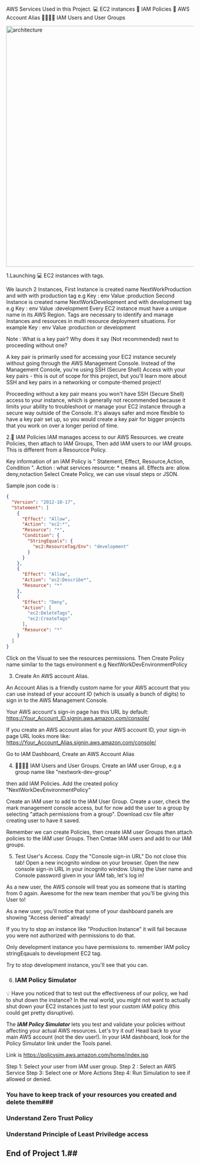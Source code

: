 AWS  Services Used in this Project.
💻 EC2 instances
📏 IAM Policies
🔖 AWS Account Alias
👩‍👩‍👧‍👧 IAM Users and User Groups


<img width="645" alt="architecture" src="https://github.com/user-attachments/assets/ce503640-5052-45e6-ac80-be3a69b3d6bf">



1.Launching 💻 EC2 instances with tags.

We launch 2 Instances, 
First Instance is created name NextWorkProduction and with with production tag e.g  Key : env Value  :production
Second Instance is created name NextWorkDevelopment and with development tag e.g Key : env Value  :development
   Every EC2 instance must have a unique name in its AWS Region.
    Tags are necessary to identify and manage Instances and resources in multi resource deployment situations.
      For example Key : env 
                  Value  :production or development

 Note : What is a key pair? Why does it say (Not recommended) next to proceeding without one?

A key pair is primarily used for accessing your EC2 instance securely without going through the AWS Management Console. 
Instead of the Management Console, you're using SSH (Secure Shell) Access with your key pairs - this is out of scope for this project,
but you'll learn more about SSH and key pairs in a networking or compute-themed project!

Proceeding without a key pair means you won't have SSH (Secure Shell) access to your instance,
which is generally not recommended because it limits your ability to troubleshoot or manage your EC2 instance through a secure way outside of the Console. 
It's always safer and more flexible to have a key pair set up, so you would create a key pair for bigger projects that you work on over a longer period of time.

2.📏 IAM Policies
IAM manages  access to our AWS Resources.
we create Policies, then attach to IAM Groups, Then add IAM users to our IAM groups.
This is different from a Resourcce Policy.

Key information of an  IAM Policy is " Statement, Effect, Resource,Action, Condition ".
Action : what services
resource: * means all. 
Effects are: allow. deny,notaction
Select Create Policy, we can use visual steps or JSON.

Sample json code is :
```json
{    
  "Version": "2012-10-17",    
  "Statement": [        
    {            
      "Effect": "Allow",            
      "Action": "ec2:*",            
      "Resource": "*",            
      "Condition": {                
        "StringEquals": {                    
          "ec2:ResourceTag/Env": "development"                
        }            
      }        
    },        
    {            
      "Effect": "Allow",            
      "Action": "ec2:Describe*",            
      "Resource": "*"        
    },        
    {            
      "Effect": "Deny",            
      "Action": [                
        "ec2:DeleteTags",                
        "ec2:CreateTags"            
      ],            
      "Resource": "*"        
    }    
  ] 
}

```
Click on the Visual to see the resources permissions. Then Create Policy name similar to the tags environment e.g NextWorkDevEnvironmentPolicy


3. Create An AWS account Alias.
   
An Account Alias is a friendly custom name for your AWS account that you can use instead of your account ID (which is usually a bunch of digits) to sign in to the AWS Management Console.

Your AWS account's sign-in page has this URL by default: https://Your_Account_ID.signin.aws.amazon.com/console/

If you create an AWS account alias for your AWS account ID, your sign-in page URL looks more like: https://Your_Account_Alias.signin.aws.amazon.com/console/

Go to IAM Dashboard, Create an AWS Account Alias

4.  👩‍👩‍👧‍👧 IAM Users and User Groups. 
Create an IAM user Group, e.g a group name like "nextwork-dev-group"

then add IAM Policies. Add the created policy "NextWorkDevEnvironmentPolicy" 

Create an IAM user to add to the IAM User Group.
Create a user, check the mark  management console access, but for now add the user to a group by selecting "attach permissions from a group".
Download csv file after creating user to have it saved.

Remember we can  create Policies, then create IAM user Groups then attach policies to the IAM user Groups. Then Cretae IAM users and add to our IAM groups.



5. Test User's Access.
Copy the "Console sign-in URL"  Do not close this tab!
Open a new incognito window on your browser.
Open the new console sign-in URL in your incognito window.
Using the User name and Console password given in your IAM tab, let's log in!

As a new user, the AWS console will treat you as someone that is starting from 0 again. Awesome for the new team member that you'll be giving this User to!

As a new user, you'll notice that some of your dashboard panels are showing "Access denied" already!

If you try to stop an instance like "Production Instance" it will fail because you were not authorized with permissions to do that. 

Only development instance you have permissions to. remember IAM policy stringEqauals to development EC2 tag.

Try to stop development instance, you'll see that you can.

6. ### IAM Policy Simulator ###
 💡 Have you noticed that to test out the effectiveness of our policy, we had to shut down the instance? In the real world, you might not want to actually shut down your EC2 instances just to test your custom IAM policy (this could get pretty disruptive).

The ***IAM Policy Simulator*** lets you test and validate your policies without affecting your actual AWS resources. Let's try it out!
Head back to your main AWS account (not the dev user!).
In your IAM dashboard, look for the Policy Simulator link under the Tools panel.

Link is https://policysim.aws.amazon.com/home/index.jsp

Step 1: Select your user from IAM user group.
Step 2 : Select an AWS Service
Step 3: Select one or More Actions
Step 4: Run Simulation to see if allowed or denied.



### You have to keep track of your resources you created and delete them###


### Understand Zero Trust Policy ###
### Understand Principle of Least Priviledge access ###

## End of Project 1.##


















